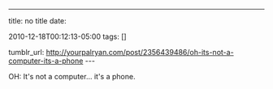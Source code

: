 ---
title: no title
date:

 2010-12-18T00:12:13-05:00 
tags:  []

tumblr_url:
http://yourpalryan.com/post/2356439486/oh-its-not-a-computer-its-a-phone
\-\--

OH: It's not a computer... it's a phone.
